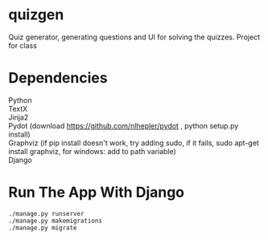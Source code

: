 # quizgen
Quiz generator, generating questions and UI for solving the quizzes. Project for class

# Dependencies

Python  
TextX  
Jinja2  
Pydot (download https://github.com/nlhepler/pydot , python setup.py install)  
Graphviz (if pip install doesn't work, try adding sudo, if it fails, sudo apt-get install graphviz, for windows: add to path variable)  
Django

# Run The App With Django

```
./manage.py runserver
./manage.py makemigrations
./manage.py migrate
```
